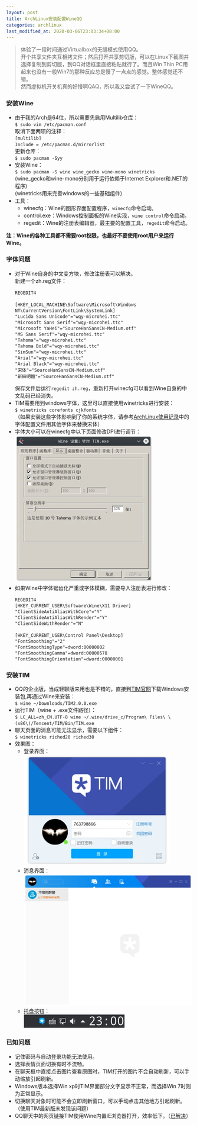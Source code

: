```yaml
---
layout: post
title: ArchLinux安装配置WineQQ
categories: archlinux
last_modified_at: 2020-03-06T23:03:34+08:00
---
```


> 体验了一段时间通过Virtualbox的无缝模式使用QQ。  
> 开个共享文件夹互相拷文件；然后打开共享剪切版，可以在Linux下截图并选择复制到剪切版，到QQ对话框里直接粘贴就行了。而且Win Thin PC用起来也没有一般Win7的那种反应总是慢了一点点的感觉。整体感觉还不错。  
> 然而虚拟机开关机真的好慢啊QAQ，所以我又尝试了一下WineQQ。  

<!-- more -->

### 安装Wine
* 由于我的Arch是64位，所以需要先启用Multilib仓库：  
  `$ sudo vim /etc/pacman.conf`  
  取消下面两项的注释：  
  `[multilib]`  
  `Include = /etc/pacman.d/mirrorlist`  
  更新仓库：  
  `$ sudo pacman -Syy`  
* 安装Wine：  
  `$ sudo pacman -S wine wine_gecko wine-mono winetricks`  
  (wine_gecko和wine-mono分别用于运行依赖于Internet Explorer和.NET的程序)  
  (winetricks用来完善windows的一些基础组件)
* 工具：  
  * winecfg：Wine的图形界面配置程序，`winecfg`命令启动。  
  * control.exe：Windows控制面板的Wine实现，`wine control`命令启动。  
  * regedit：Wine的注册表编辑器，最主要的配置工具，`regedit`命令启动。  

**注：Wine的各种工具都不需要root权限，也最好不要使用root用户来运行Wine。**

### 字体问题
* 对于Wine自身的中文变方块，修改注册表可以解决。  
  新建一个zh.reg文件：  
  ```
  REGEDIT4

  [HKEY_LOCAL_MACHINE\Software\Microsoft\Windows NT\CurrentVersion\FontLink\SystemLink]
  "Lucida Sans Unicode"="wqy-microhei.ttc"
  "Microsoft Sans Serif"="wqy-microhei.ttc"
  "Microsoft YaHei"="SourceHanSansCN-Medium.otf"
  "MS Sans Serif"="wqy-microhei.ttc"
  "Tahoma"="wqy-microhei.ttc"
  "Tahoma Bold"="wqy-microhei.ttc"
  "SimSun"="wqy-microhei.ttc"
  "Arial"="wqy-microhei.ttc"
  "Arial Black"="wqy-microhei.ttc"
  "宋体"="SourceHanSansCN-Medium.otf"
  "新細明體"="SourceHanSansCN-Medium.otf"
  ```
  保存文件后运行`regedit zh.reg`，重新打开winecfg可以看到Wine自身的中文乱码已经消失。
* TIM需要用到windows字体，这里可以直接使用winetricks进行安装：  
  `$ winetricks corefonts cjkfonts`  
  （如果安装这些字体影响到了你的系统字体，请参考[ArchLinux使用记录](https://whoisnian.com/2017/04/07/ArchLinux%E4%BD%BF%E7%94%A8%E8%AE%B0%E5%BD%95/)中的字体配置文件用其他字体来替换宋体）  
* 字体大小可以在winecfg中以下页面修改DPI进行调节：  
  ![Wine-TIM-Font](/public/image/wine_font.webp)
* 如果Wine中字体锯齿化严重或字体模糊，需要导入注册表进行修改：  
  ```
  REGEDIT4
  [HKEY_CURRENT_USER\Software\Wine\X11 Driver]
  "ClientSideAntiAliasWithCore"="Y"
  "ClientSideAntiAliasWithRender"="Y"
  "ClientSideWithRender"="N"

  [HKEY_CURRENT_USER\Control Panel\Desktop]
  "FontSmoothing"="2"
  "FontSmoothingType"=dword:00000002
  "FontSmoothingGamma"=dword:00000578
  "FontSmoothingOrientation"=dword:00000001
  ```

### 安装TIM
* QQ的企业版，当成轻聊版来用也是不错的，直接到[TIM官网](https://office.qq.com)下载Windows安装包,再通过Wine来安装：  
  `$ wine ~/Downloads/TIM2.0.0.exe`  
* 运行TIM（wine + .exe文件路径）：  
  `$ LC_ALL=zh_CN.UTF-8 wine ~/.wine/drive_c/Program\ Files\ \(x86\)/Tencent/TIM/Bin/TIM.exe`  
* 聊天页面的消息可能无法显示，需要以下组件：  
  `$ winetricks riched20 riched30`    
* 效果图：  
  * 登录界面：  
  ![log-in](/public/image/wine_tim_show1.webp)
  * 消息界面：  
  ![message](/public/image/wine_tim_show2.webp)
  * 托盘按钮：  
  ![button](/public/image/wine_tim_bar.webp)

### 已知问题
* 记住密码与自动登录功能无法使用。  
* 选择表情页面切换有时不流畅。  
* 在聊天框中直接点击图片查看原图时，TIM打开的图片不会自动刷新，可以手动缩放引起刷新。  
* Windows版本选择Win xp时TIM界面部分文字显示不正常，而选择Win 7时则为正常显示。  
* 切换聊天对象时可能不会立即刷新窗口，可以手动点击其他地方引起刷新。（使用TIM最新版未发现该问题）  
* QQ聊天中的网页链接TIM使用Wine内置IE浏览器打开，效率低下。（[已解决](/2017/08/14/设置Wine调用Linux浏览器代替内置IE/)）  
